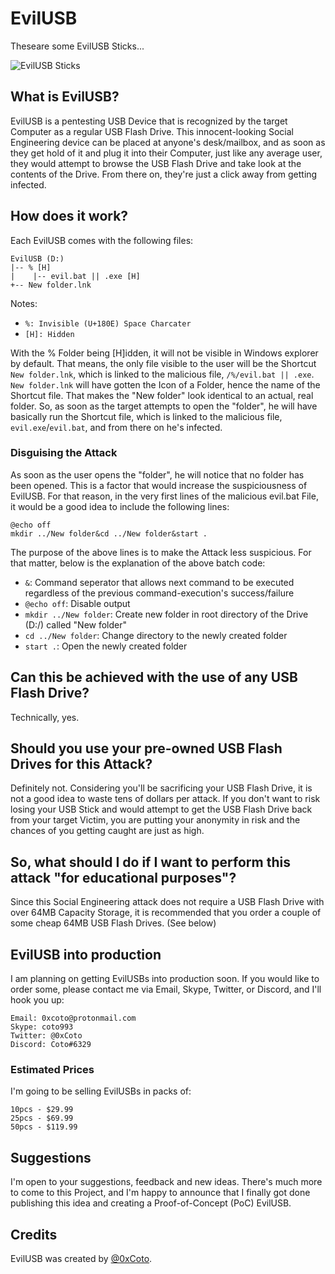 # EvilUSB

Theseare some EvilUSB Sticks...

![EvilUSB Sticks](http://i.imgur.com/wDYmoYJ.jpg)


## What is EvilUSB?

EvilUSB is a pentesting USB Device that is recognized by the target Computer as a regular USB Flash Drive. This innocent-looking Social Engineering device can be placed at anyone's desk/mailbox, and as soon as they get hold of it and plug it into their Computer, just like any average user, they would attempt to browse the USB Flash Drive and take look at the contents of the Drive. From there on, they're just a click away from getting infected.

## How does it work?

Each EvilUSB comes with the following files:
```
EvilUSB (D:)
|-- % [H]
|    |-- evil.bat || .exe [H]
+-- New folder.lnk
```
Notes:
* `%: Invisible (U+180E) Space Charcater`
* `[H]: Hidden`

With the % Folder being [H]idden, it will not be visible in Windows explorer by default. That means, the only file visible to the user will be the Shortcut `New folder.lnk`, which is linked to the malicious file, `/%/evil.bat || .exe`. `New folder.lnk` will have gotten the Icon of a Folder, hence the name of the Shortcut file. That makes the "New folder" look identical to an actual, real folder. So, as soon as the target attempts to open the "folder", he will have basically run the Shortcut file, which is linked to the malicious file, `evil.exe`/`evil.bat`, and from there on he's infected.

### Disguising the Attack

As soon as the user opens the "folder", he will notice that no folder has been opened. This is a factor that would increase the suspiciousness of EvilUSB. For that reason, in the very first lines of the malicious evil.bat File, it would be a good idea to include the following lines:
```
@echo off
mkdir ../New folder&cd ../New folder&start .
```

The purpose of the above lines is to make the Attack less suspicious. For that matter, below is the explanation of the above batch code:
* `&`: Command seperator that allows next command to be executed regardless of the previous command-execution's success/failure
* `@echo off`: Disable output
* `mkdir ../New folder`: Create new folder in root directory of the Drive (D:/) called "New folder"
* `cd ../New folder`: Change directory to the newly created folder
* `start .`: Open the newly created folder

## Can this be achieved with the use of any USB Flash Drive?

Technically, yes.

## Should you use your pre-owned USB Flash Drives for this Attack?

Definitely not. Considering you'll be sacrificing your USB Flash Drive, it is not a good idea to waste tens of dollars per attack. If you don't want to risk losing your USB Stick and would attempt to get the USB Flash Drive back from your target Victim, you are putting your anonymity in risk and the chances of you getting caught are just as high.

## So, what should I do if I want to perform this attack "for educational purposes"?

Since this Social Engineering attack does not require a USB Flash Drive with over 64MB Capacity Storage, it is recommended that you order a couple of some cheap 64MB USB Flash Drives. (See below)

## EvilUSB into production

I am planning on getting EvilUSBs into production soon. If you would like to order some, please contact me via Email, Skype, Twitter, or Discord, and I'll hook you up:

```
Email: 0xcoto@protonmail.com
Skype: coto993
Twitter: @0xCoto
Discord: Coto#6329
```

### Estimated Prices
I'm going to be selling EvilUSBs in packs of:
```
10pcs - $29.99
25pcs - $69.99
50pcs - $119.99
```

## Suggestions

I'm open to your suggestions, feedback and new ideas. There's much more to come to this Project, and I'm happy to announce that I finally got done publishing this idea and creating a Proof-of-Concept (PoC) EvilUSB.

## Credits

EvilUSB was created by [@0xCoto](https://github.com/0xCoto).
